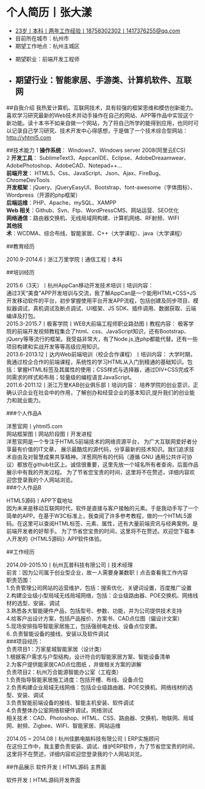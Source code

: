 个人简历丨张大漾   
========  
- 23岁丨本科丨两年工作经验丨18758302302丨1417376255@qq.com  
- 目前所在城市：杭州市  
- 期望工作地点：杭州主城区  
* 期望职业：前端开发工程师  
* 期望行业：智能家居、手游类、计算机软件、互联网  
  ------
##自我介绍
我热爱计算机、互联网技术，具有较强的框架思维和模仿创新能力。喜欢学习研究最新的Web技术并动手操作在自己的网站、APP等作品中实现这个新功能。读十本书不如亲自做一个网站，为了将自己所学的能得到应用，也同时可以记录自己学习研究、技术开发中心得感想，于是做了一个技术综合型网站：http://yhtml5.com

##技术能力
1 **操作系统**： Windows7、Windows server 2008(阿里云ECS)  
2 **开发工具**： SublimeText3、AppcanIDE、Eclipse、AdobeDreaamwear、AdobePhotoshop、AdobeCAD、Notepad++...  
**前端开发**： HTML5、Css、JavaScript、Json、Ajax、FireBug、ChromeDevTools  
**开发框架**：jQuery、jQueryEasyUI、Bootstrap、font-awesome（字体图标）、Wordpress（开源的php框架）  
**后端运维**：PHP、Apache、mySQL、XAMPP  
**Web 相关**：Github、Svn、Ftp、WordPressCMS、网站运营、SEO优化  
**网络通信**：路由器交换机、无线局域网构建、计算机网络、RF射频、WIFI  
**其他技术**：WCDMA、综合布线、智能家居、C++（大学课程）、java（大学课程）  

##教育经历

2010.9-2014.6丨浙江万里学院丨通信工程丨本科  

##培训经历

2015.6（3天）丨杭州AppCan移动开发技术培训丨培训内容：  
通过3天“美食”APP开发培训与交流，我了解AppCan是一个能用HTML+CSS+JS开发移动软件的平台，初步掌握使用平台开发APP流程，包括创建及同步项目、模拟器调试，真机调试及断点调试、UI框架、JS SDK、插件调用、数据获取、云端编译及打包。  
2015.3-2015.7丨极客学院丨WEB大前端工程师职业路劲图丨教程内容：
极客学院的前端开发视频教程集合了html、css、JavaScript知识，还有Bootstrap、jQuery等等流行的框架。我受益非常大，有了Node.js,连php都能代替。还有一些项目构建和实战开发等等高级应用知识。  
2013.6-2013.12丨达内Web前端培训（校企合作课程）丨培训内容：
大学时期，我通过校企合作的前端课程，系统性的学习HTML从入门到精通的基础知识。包括：掌握HTML标签及其属性的使用；CSS样式与选择器，通过DIV+CSS完成不同需求的样式和布局；轻量级的编程语言JavaScript。  
2011.6-2011.12丨浙江万里KAB创业俱乐部丨培训内容：
培养学院的创业意识，正确认识企业在社会中的作用，了解创办和经营企业的基本知识,提升我们的创业能力和就业能力。  

###个人作品A

洋葱官网丨yhtml5.com  
网站框架图丨网站阶段图丨开发进程  
	洋葱官网是一个专注于HTML5前端技术的网络资源平台， 为广大互联网爱好者分享最有价值的IT文章， 展示最酷炫的源代码，分享最新的技术知识。我们追求技术自由及对智慧成果共享精神。洋葱网所有的代码（遵循 GNU 通用公共许可协议）都放在github社区上。诚信很重要，这里先放一个域名所有者查询，后面作品展示中有我的开发过程。
	为了节省您宝贵的时间，这里将不在赘述，详细内容欢迎您登录我的个人网站浏览。  
###个人作品B

HTML5源码丨APP下载地址  
因为未来是移动互联网时代，软件是直接与客户接触的元素。于是我动手写了一个简单的APP。在基于W3C标准上，我查阅了许多参考教程，做的一个HTML5源码。在这里可以查阅HTML标签、元素、属性，还有大量前端资讯与经典案例。是前端开发者的好帮手。
为了节省您宝贵的时间，这里将不在赘述。欢迎您下载本人开发的《HTML5源码》APP软件体验。

##工作经历

2014.09-2015.10丨杭州瓦普科技有限公司丨技术经理  
前言：因为公司属于创业型企业，故一人需要身兼数职丨点击查看我工作内容  
职责范围：   
1.负责管理公司网站的运营维护，包括：搜索优化、关键词设置，百度推广设置  
2.构建企业级小型局域无线局域网络，包括：企业级路由器、POE交换机、网络线材的选型、安装、调试   
3.熟悉各大智能硬件产品，包括型号、参数、功能，并为公司提供技术支持   
4.给客户出设计方案，包括产品报价、方案书、CAD点位图（偏设计文案）   
5.现场安排指导智能家居施工，包括强弱电走线、设备点位安置。  
6..负责智能设备的接线、安装以及软件调试  
###项目经历：  
负责项目1：万家星城智能家居（设计类）  
1.根据客户需求与户型结构，设计符合的智能家居方案、智能设备清单  
2.为客户提供能家居CAD点位图纸 ，并做相关方案的讲解  
负责项目2：杭州万合能源智能办公室（工程类）  
1.负责指导智能家居施工进度：包括开槽、布线、设备点位  
2.负责构建企业局域无线网络：包括企业级路由器、POE交换机、网络线材的选型、安装、调试  
3.负责智能前端设备的接线、智能主机安装、软件调试  
4.负责整体办公室网络软硬件调试，网络测试  
相关技术：CAD、Photoshop、HTML、CSS、路由器、交换机、物联网、局域网、射频、Zigbee、WIFI、智能家居、网站运维  
  
2014.05 ~ 2014.08丨杭州佳鹏电脑科技有限公司丨ERP实施顾问  
在这份工作中，我主要负责安装、调试、维护ERP软件，为了节省您宝贵的时间，这里将不在赘述，详细内容欢迎您登录我的个人网站浏览。  

##作品展示
软件开发丨HTML源码 主界面

软件开发丨HTML源码开发界面

